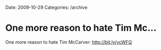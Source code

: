 Date: 2009-10-29
Categories: /archive

# One more reason to hate Tim Mc...

One more reason to hate Tim McCarver:  <a href="http://bit.ly/ycWFQ" rel="nofollow">http://bit.ly/ycWFQ</a>
